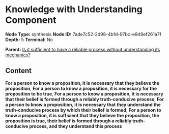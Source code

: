 # Knowledge with Understanding Component

**Node Type:** synthesis
**Node ID:** 7ade7c52-2d98-4bfd-97bc-e8d9ef261a7f
**Depth:** 5
**Terminal:** No

**Parent:** [Is it sufficient to have a reliable process without understanding its mechanics?](is-it-sufficient-to-have-a-reliable-process-without-understanding-its-mechanics-antithesis-56444d45-a707-4ace-ac4e-1249e2417e64.md)

## Content

**For a person to know a proposition, it is necessary that they believe the proposition**, **For a person to know a proposition, it is necessary for the proposition to be true**, **For a person to know a proposition, it is necessary that their belief is formed through a reliably truth-conducive process**, **For a person to know a proposition, it is necessary that they understand the truth-conducive process by which their belief is formed**, **For a person to know a proposition, it is sufficient that they believe the proposition, the proposition is true, their belief is formed through a reliably truth-conducive process, and they understand this process**
